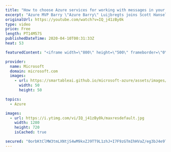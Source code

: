 ```yaml
---
title: "How to choose Azure services for working with messages in your application | Azure Friday"
excerpt: "Azure MVP Barry \"Azure Barry\" Luijbregts joins Scott Hanselman to outline how you can choose the right services for working with messages and events in your application.  0:48 - Presentation  Azure services https://aka.ms/azfr/626/01  Pluralsight course: Microsoft Azure for Developers: What to Use When"
originalUrl: https://youtube.com/watch?v=IQ_j41zBy0k
type: video
price: Free
length: PT14M57S
publishedDateTime: 2020-04-10T00:31:33Z
heat: 53

featuredContent: "<iframe width=\"800\" height=\"500\" frameborder=\"0\" src=\"https://www.youtube.com/embed/IQ_j41zBy0k\" allow=\"accelerometer; autoplay; encrypted-media; gyroscope; picture-in-picture\" allowfullscreen></iframe>"

provider:
  name: Microsoft
  domain: microsoft.com
  images:
    - url: https://smartableai.github.io/microsoft-azure/assets/images/organizations/microsoft.com-50x50.jpg
      width: 50
      height: 50

topics:
  - Azure

images:
  - url: https://i.ytimg.com/vi/IQ_j41zBy0k/maxresdefault.jpg
    width: 1280
    height: 720
    isCached: true

secured: "0orbKtClMW3tmLXNtjS4wM9kxZJ9TT9L1zhJ+I7F9zGTmIhHVaZ/eg3bJ4e9Tu8QgeTf1ZRSIfTfPLRtDHh+au/raEfhjLI4q8T/SBPJA0Q6xjyUa9zS6VfD43gydRcG7SqMtrFZg/RTPxGX9AMC/g9dTLdy2GLloVkCF+pR+u1QM3oXPMUy5WI7civMmKCm7ctW1JmkN0GqziwPFrny3dtwsuc5tUQ4bPhng/A6E6naDJsJHwVbQpTewpPpsPIroyPaJen+Fey21tq6C8Wuhq0yY2GsAyhef+jgOamDXDLf/7nf67librWW2BhEqW1MDJ6i8OeC3sk99utMOFNFnp/QM7Pmq3SLk7QVpI+3J8M7tcjCWAiAZubTHAeJrSeyVD96Kl7o5JgqqjUB0BgSsuMgUqxtpFUMUHzXYgADvt0=;76ydJauRMnAmVXRt6v1cwA=="
---
```


